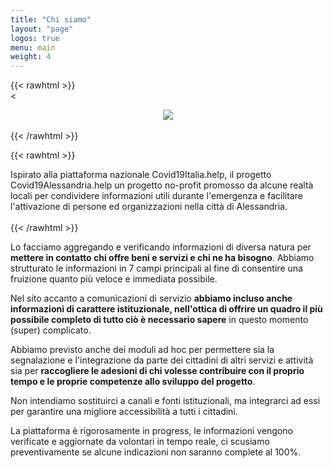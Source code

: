 ```yaml
---
title: "Chi siamo"
layout: "page"
logos: true
menu: main
weight: 4
---
```


{{< rawhtml >}}
<br/>
        <<div align="center"><img src="/images/gruppo Covid.jpg"></div>
<br/>
{{< /rawhtml >}}

{{< rawhtml >}}
<div class="section section-muted">
  <div class="section-content">
    <div class="container">
      <div class="row">
        <div class="col-12 col-lg-12 col-xl-12 pr-0 pr-md-5 mb-3">
        Ispirato alla piattaforma nazionale Covid19Italia.help, il progetto Covid19Alessandria.help un progetto no-profit promosso da alcune realtà locali per condividere informazioni utili durante l'emergenza e facilitare l'attivazione di persone ed organizzazioni nella città di Alessandria.
        </div>
      </div>
    </div>
  </div>
</div>
<br/>
{{< /rawhtml >}}

Lo facciamo aggregando e verificando informazioni di diversa natura per **mettere in contatto chi offre beni e servizi e chi ne ha bisogno**. Abbiamo strutturato le informazioni in 7 campi principali al fine di consentire una fruizione quanto più veloce e immediata possibile. 

Nel sito accanto a comunicazioni di servizio **abbiamo incluso anche informazioni di carattere istituzionale, nell'ottica di offrire un quadro il più possibile completo di tutto ciò è necessario sapere** in questo momento (super) complicato.

Abbiamo previsto anche dei moduli ad hoc per permettere sia la segnalazione e l'integrazione da parte dei cittadini di altri servizi e attività sia per **raccogliere le adesioni di chi volesse contribuire con il proprio tempo e le proprie competenze allo sviluppo del progetto**. 

Non intendiamo sostituirci a canali e fonti istituzionali, ma integrarci ad essi per garantire una migliore accessibilità a tutti i cittadini.

La piattaforma è rigorosamente in progress, le informazioni vengono verificate e aggiornate da volontari in tempo reale, ci scusiamo preventivamente se alcune indicazioni non saranno complete al 100%.
